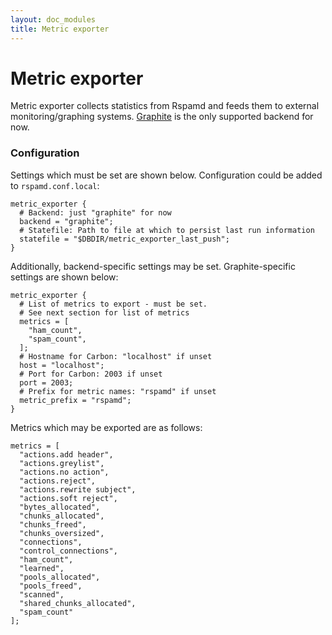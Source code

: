 ```yaml
---
layout: doc_modules
title: Metric exporter
---
```


# Metric exporter

Metric exporter collects statistics from Rspamd and feeds them to external monitoring/graphing systems. [Graphite](https://graphiteapp.org/) is the only supported backend for now.

### Configuration

Settings which must be set are shown below. Configuration could be added to `rspamd.conf.local`:

~~~ucl
metric_exporter {
  # Backend: just "graphite" for now
  backend = "graphite";
  # Statefile: Path to file at which to persist last run information
  statefile = "$DBDIR/metric_exporter_last_push";
}
~~~

Additionally, backend-specific settings may be set. Graphite-specific settings are shown below:

~~~ucl
metric_exporter {
  # List of metrics to export - must be set.
  # See next section for list of metrics
  metrics = [
    "ham_count",
    "spam_count",
  ];
  # Hostname for Carbon: "localhost" if unset
  host = "localhost";
  # Port for Carbon: 2003 if unset
  port = 2003;
  # Prefix for metric names: "rspamd" if unset
  metric_prefix = "rspamd";
}
~~~

Metrics which may be exported are as follows:
~~~ 
metrics = [
  "actions.add header",
  "actions.greylist",
  "actions.no action",
  "actions.reject",
  "actions.rewrite subject",
  "actions.soft reject",
  "bytes_allocated",
  "chunks_allocated",
  "chunks_freed",
  "chunks_oversized",
  "connections",
  "control_connections",
  "ham_count",
  "learned",
  "pools_allocated",
  "pools_freed",
  "scanned",
  "shared_chunks_allocated",
  "spam_count"
];
~~~
